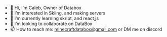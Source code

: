 - 👋 Hi, I’m Caleb, Owner of Databox
- 👀 I’m interested in Skiing, and making servers
- 🌱 I’m currently learning skript, and react,js
- 💞️ I’m looking to collaborate on DataBox
- 📫 How to reach me: minecraftdatabox@gmail.com or DM me on discord 

<!---
Databox-Minehut/Databox-Minehut is a ✨ special ✨ repository because its `README.md` (this file) appears on your GitHub profile.
You can click the Preview link to take a look at your changes.
--->
